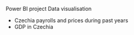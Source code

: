 Power BI project
Data visualisation
- Czechia payrolls and prices during past years
- GDP in Czechia
